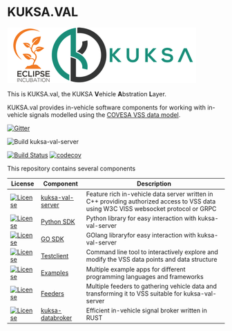 # KUKSA.VAL
![kuksa.val Logo](./doc/pictures/logo.png)

This is KUKSA.val, the KUKSA **V**ehicle **A**bstration **L**ayer.


KUKSA.val provides in-vehicle software components for working with in-vehicle signals modelled using the [COVESA VSS data model](https://github.com/COVESA/vehicle_signal_specification). 



[![Gitter](https://badges.gitter.im/kuksa-val.svg)](https://gitter.im/kuksa-val)

![Build kuksa-val-server](https://github.com/eclipse/kuksa.val/actions/workflows/kuksa_val_docker.yml/badge.svg)

[![Build Status](https://kuksaval.northeurope.cloudapp.azure.com/buildStatus/icon?job=kuksaval-upstream%2Fmaster&subject=kuksa-val-server%20legacy%20CI)](https://kuksaval.northeurope.cloudapp.azure.com/job/kuksaval-upstream/job/master/)
[![codecov](https://codecov.io/gh/eclipse/kuksa.val/branch/master/graph/badge.svg?token=M4FT175771)](https://codecov.io/gh/eclipse/kuksa.val)

This repository contains several components 

| License | Component      | Description |
| --------| -------------- | ----------- |
| [![License](https://img.shields.io/badge/License-EPL%202.0-blue.svg)](https://opensource.org/licenses/EPL-2.0) | [kuksa-val-server](kuksa-val-server) | Feature rich in-vehicle data server written in C++ providing authorized access to VSS data using W3C VISS websocket protocol or GRPC       |
| [![License](https://img.shields.io/badge/License-EPL%202.0-blue.svg)](https://opensource.org/licenses/EPL-2.0) | [Python SDK](./kuksa_viss_client)   | Python library for easy interaction with kuksa-val-server  
| [![License](https://img.shields.io/badge/License-EPL%202.0-blue.svg)](https://opensource.org/licenses/EPL-2.0) | [GO SDK](./kuksa_go_client)   | GOlang libraryfor easy interaction with kuksa-val-server  
| [![License](https://img.shields.io/badge/License-EPL%202.0-blue.svg)](https://opensource.org/licenses/EPL-2.0) | [Testclient](./kuksa_viss_client)   | Command line tool to interactively explore and modify the VSS data points and data structure        |
| [![License](https://img.shields.io/badge/License-EPL%202.0-blue.svg)](https://opensource.org/licenses/EPL-2.0) | [Examples](./kuksa_apps) | Multiple example apps for different programming languages and frameworks
| [![License](https://img.shields.io/badge/License-Apache%202.0-blue.svg)](https://opensource.org/licenses/Apache-2.0) | [Feeders](./kuksa-feeders) | Multiple feeders to gathering vehicle data and transforming it to VSS suitable for kuksa-val-server
| [![License](https://img.shields.io/badge/License-Apache%202.0-blue.svg)](https://opensource.org/licenses/Apache-2.0) | [kuksa-databroker](./kuksa_databroker) | Efficient in-vehicle signal broker written in RUST



